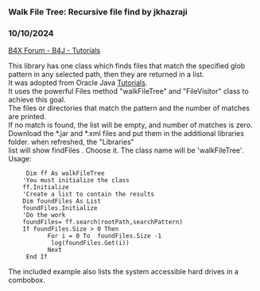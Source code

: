 ### Walk File Tree: Recursive file find by jkhazraji
### 10/10/2024
[B4X Forum - B4J - Tutorials](https://www.b4x.com/android/forum/threads/163501/)

This library has one class which finds files that match the specified glob pattern in any selected path, then they are returned in a list.  
It was adopted from Oracle Java [Tutorials](https://docs.oracle.com/javase/tutorial/essential/io/walk.html).  
It uses the powerful Files method "walkFileTree" and "FileVisitor" class to achieve this goal.  
The files or directories that match the pattern and the number of matches are printed.  
If no match is found, the list will be empty, and number of matches is zero.  
Download the \*.jar and \*.xml files and put them in the additional libraries folder. when refreshed, the "Libraries"  
list will show findFiles . Choose it. The class name will be 'walkFileTree'.  
Usage:  

```B4X
     Dim ff As walkFileTree  
    'You must initialize the class  
    ff.Initialize  
    'Create a list to contain the results  
    Dim foundFiles As List  
    foundFiles.Initialize  
    'Do the work  
    foundFiles= ff.search(rootPath,searchPattern)  
    If foundFiles.Size > 0 Then  
           For i = 0 To  foundFiles.Size -1  
            log(foundFiles.Get(i))  
           Next  
     End If
```

  
The included example also lists the system accessible hard drives in a combobox.